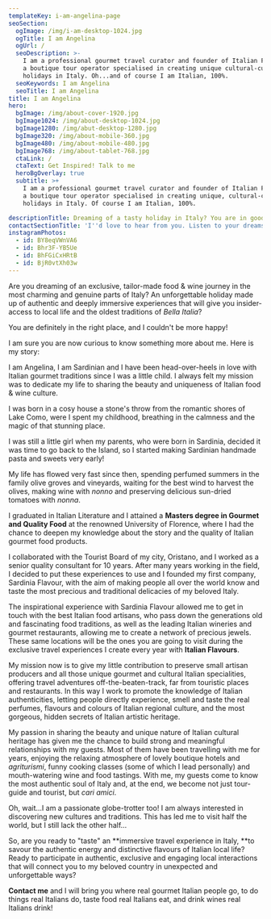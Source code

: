 ```yaml
---
templateKey: i-am-angelina-page
seoSection:
  ogImage: /img/i-am-desktop-1024.jpg
  ogTitle: I am Angelina
  ogUrl: /
  seoDescription: >-
    I am a professional gourmet travel curator and founder of Italian Flavours,
    a boutique tour operator specialised in creating unique cultural-culinary
    holidays in Italy. Oh...and of course I am Italian, 100%. 
  seoKeywords: I am Angelina
  seoTitle: I am Angelina
title: I am Angelina
hero:
  bgImage: /img/about-cover-1920.jpg
  bgImage1024: /img/about-desktop-1024.jpg
  bgImage1280: /img/abut-desktop-1280.jpg
  bgImage320: /img/about-mobile-360.jpg
  bgImage480: /img/about-mobile-480.jpg
  bgImage768: /img/about-tablet-768.jpg
  ctaLink: /
  ctaText: Get Inspired! Talk to me
  heroBgOverlay: true
  subtitle: >+
    I am a professional gourmet travel curator and founder of Italian Flavours,
    a boutique tour operator specialised in creating unique, cultural-culinary
    holidays in Italy. Of course I am Italian, 100%.

descriptionTitle: Dreaming of a tasty holiday in Italy? You are in good hands!
contactSectionTitle: 'I''d love to hear from you. Listen to your dreams, drop me a line!'
instagramPhotos:
  - id: BY8eqVWnVA6
  - id: Bhr3F-YB5Ue
  - id: BhFGiCxHRtB
  - id: BjR0vtXh03w
---
```

Are you dreaming of an exclusive, tailor-made food & wine journey in the most charming and genuine parts of Italy? An unforgettable holiday made up of authentic and deeply immersive experiences that will give you insider-access to local life and the oldest traditions of _Bella Italia_?

You are definitely in the right place, and I couldn't be more happy!

I am sure you are now curious to know something more about me. Here is my story:

I am Angelina, I am Sardinian and I have been head-over-heels in love with Italian gourmet traditions since I was a little child. I always felt my mission was to dedicate my life to sharing the beauty and uniqueness of Italian food & wine culture.

I was born in a cosy house a stone's throw from the romantic shores of Lake Como, were I spent my childhood, breathing in the calmness and the magic of that stunning place. 

I was still a little girl when my parents, who were born in Sardinia, decided it was time to go back to the Island, so I started making Sardinian handmade pasta and sweets very early!

My life has flowed very fast since then, spending perfumed summers in the family olive groves and vineyards, waiting for the best wind to harvest the olives, making wine with _nonno_ and preserving delicious sun-dried tomatoes with _nonna_.

I graduated in Italian Literature and I attained a **Masters degree in Gourmet and Quality Food** at the renowned University of Florence, where I had the chance to deepen my knowledge about the story and the quality of Italian gourmet food products.

I collaborated with the Tourist Board of my city, Oristano, and I worked as a senior quality consultant for 10 years. After many years working in the field, I decided to put these experiences to use and I founded my first company, Sardinia Flavour, with the aim of making people all over the world know and taste the most precious and traditional delicacies of my beloved Italy.

The inspirational experience with Sardinia Flavour allowed me to get in touch with the best Italian food artisans, who pass down the generations old and fascinating food traditions, as well as the leading Italian wineries and gourmet restaurants, allowing me to create a network of precious jewels. These same locations will be the ones you are going to visit during the exclusive travel experiences I create every year with **Italian Flavours**.

My mission now is to give my little contribution to preserve small artisan producers and all those unique gourmet and cultural Italian specialities, offering travel adventures off-the-beaten-track, far from touristic places and restaurants. In this way I work to promote the knowledge of Italian authenticities, letting people directly experience, smell and taste the real perfumes, flavours and colours of Italian regional culture, and the most gorgeous, hidden secrets of Italian artistic heritage.

My passion in sharing the beauty and unique nature of Italian cultural heritage has given me the chance to build strong and meaningful relationships with my guests. Most of them have been travelling with me for years, enjoying the relaxing atmosphere of lovely boutique hotels and _agriturismi_, funny cooking classes (some of which I lead personally) and mouth-watering wine and food tastings. With me, my guests come to know the most authentic soul of Italy and, at the end, we become not just tour-guide and tourist, but _cari amici_.

Oh, wait...I am a passionate globe-trotter too! I am always interested in discovering new cultures and traditions. This has led me to visit half the world, but I still lack the other half...

So, are you ready to "taste" an **immersive travel experience in Italy, **to savour the authentic energy and distinctive flavours of Italian local life? Ready to participate in authentic, exclusive and engaging local interactions that will connect you to my beloved country in unexpected and unforgettable ways? 

**Contact me** and I will bring you where real gourmet Italian people go, to do things real Italians do, taste food real Italians eat, and drink wines real Italians drink!
